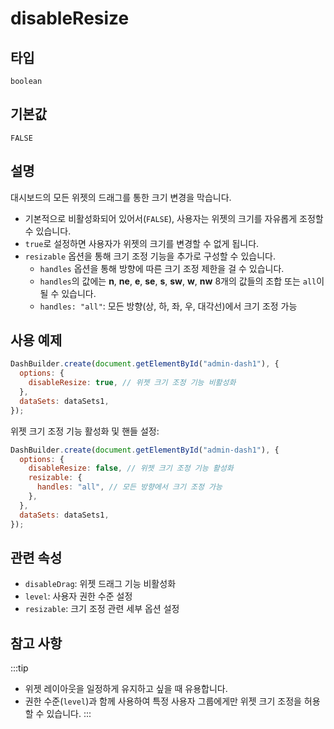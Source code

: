 # disableResize

## 타입

`boolean`

## 기본값

`FALSE`

## 설명

대시보드의 모든 위젯의 드래그를 통한 크기 변경을 막습니다.
- 기본적으로 비활성화되어 있어서(`FALSE`), 사용자는 위젯의 크기를 자유롭게 조정할 수 있습니다.
- `true`로 설정하면 사용자가 위젯의 크기를 변경할 수 없게 됩니다.
- `resizable` 옵션을 통해 크기 조정 기능을 추가로 구성할 수 있습니다.
  - `handles` 옵션을 통해 방향에 따른 크기 조정 제한을 걸 수 있습니다.
  - `handles`의 값에는 **n**, **ne**, **e**, **se**, **s**, **sw**, **w**, **nw** 8개의 값들의 조합 또는 `all`이 될 수 있습니다.
  - `handles: "all"`: 모든 방향(상, 하, 좌, 우, 대각선)에서 크기 조정 가능

## 사용 예제

```javascript
DashBuilder.create(document.getElementById("admin-dash1"), {
  options: {
    disableResize: true, // 위젯 크기 조정 기능 비활성화
  },
  dataSets: dataSets1,
});
```

위젯 크기 조정 기능 활성화 및 핸들 설정:

```javascript
DashBuilder.create(document.getElementById("admin-dash1"), {
  options: {
    disableResize: false, // 위젯 크기 조정 기능 활성화
    resizable: {
      handles: "all", // 모든 방향에서 크기 조정 가능
    },
  },
  dataSets: dataSets1,
});
```
## 관련 속성

- `disableDrag`: 위젯 드래그 기능 비활성화
- `level`: 사용자 권한 수준 설정
- `resizable`: 크기 조정 관련 세부 옵션 설정

## 참고 사항
:::tip
- 위젯 레이아웃을 일정하게 유지하고 싶을 때 유용합니다.
- 권한 수준(`level`)과 함께 사용하여 특정 사용자 그룹에게만 위젯 크기 조정을 허용할 수 있습니다.
:::
